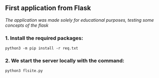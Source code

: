## First application from Flask
*The application was made solely for educational purposes, testing some concepts of the flask*
### 1. Install the required packages:
```
python3 -m pip install -r req.txt
```
### 2. We start the server locally with the command:
```
python3 flsite.py
```
